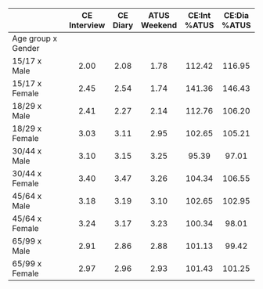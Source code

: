 
|                      | CE<br>Interview |  CE<br>Diary | ATUS<br>Weekend | CE:Int<br>%ATUS | CE:Dia<br>%ATUS |
| -------------------- | :----------: | :----------: | :----------: | :----------: | :----------: |
| Age group x Gender   |              |              |              |              |              |
| 15/17 x Male         |         2.00 |         2.08 |         1.78 |       112.42 |       116.95 |
| 15/17 x Female       |         2.45 |         2.54 |         1.74 |       141.36 |       146.43 |
| 18/29 x Male         |         2.41 |         2.27 |         2.14 |       112.76 |       106.20 |
| 18/29 x Female       |         3.03 |         3.11 |         2.95 |       102.65 |       105.21 |
| 30/44 x Male         |         3.10 |         3.15 |         3.25 |        95.39 |        97.01 |
| 30/44 x Female       |         3.40 |         3.47 |         3.26 |       104.34 |       106.55 |
| 45/64 x Male         |         3.18 |         3.19 |         3.10 |       102.65 |       102.95 |
| 45/64 x Female       |         3.24 |         3.17 |         3.23 |       100.34 |        98.01 |
| 65/99 x Male         |         2.91 |         2.86 |         2.88 |       101.13 |        99.42 |
| 65/99 x Female       |         2.97 |         2.96 |         2.93 |       101.43 |       101.25 |

